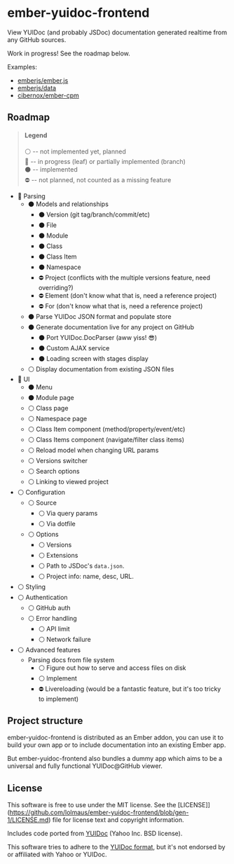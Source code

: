 # ember-yuidoc-frontend

View YUIDoc (and probably JSDoc) documentation generated realtime from any GitHub sources.

Work in progress! See the roadmap below.

Examples:

* [emberjs/ember.js](https://lolmaus.github.io/ember-yuidoc-frontend/#/emberjs/ember.js/master)
* [emberjs/data](https://lolmaus.github.io/ember-yuidoc-frontend/#/emberjs/data/master)
* [cibernox/ember-cpm](https://lolmaus.github.io/ember-yuidoc-frontend/#/cibernox/ember-cpm/master)


## Roadmap

> #### Legend
>
> :white_circle: -- not implemented yet, planned  
> :radio_button: -- in progress (leaf) or partially implemented (branch)  
> :black_circle: -- implemented   
> :no_entry:     -- not planned, not counted as a missing feature  

* :radio_button: Parsing
  * :black_circle: Models and relationships
    * :black_circle: Version (git tag/branch/commit/etc)
    * :black_circle: File
    * :black_circle: Module
    * :black_circle: Class
    * :black_circle: Class Item
    * :black_circle: Namespace
    * :no_entry: Project (conflicts with the multiple versions feature, need overriding?)
    * :no_entry: Element (don't know what that is, need a reference project)
    * :no_entry: For     (don't know what that is, need a reference project)
  * :black_circle: Parse YUIDoc JSON format and populate store 
  * :black_circle: Generate documentation live for any project on GitHub
    * :black_circle: Port YUIDoc.DocParser (aww yiss! :sunglasses:)
    * :black_circle: Custom AJAX service
    * :black_circle: Loading screen with stages display
  * :white_circle: Display documentation from existing JSON files
* :radio_button: UI
  * :black_circle: Menu
  * :black_circle: Module page
  * :white_circle: Class page
  * :white_circle: Namespace page
  * :white_circle: Class Item component (method/property/event/etc)
  * :white_circle: Class Items component (navigate/filter class items)
  * :white_circle: Reload model when changing URL params
  * :white_circle: Versions switcher
  * :white_circle: Search options
  * :white_circle: Linking to viewed project
* :white_circle: Configuration
  * :white_circle: Source
    * :white_circle: Via query params
    * :white_circle: Via dotfile
  * :white_circle: Options
    * :white_circle: Versions
    * :white_circle: Extensions
    * :white_circle: Path to JSDoc's `data.json`.
    * :white_circle: Project info: name, desc, URL.
* :white_circle: Styling
* :white_circle: Authentication
  * :white_circle: GitHub auth
  * :white_circle: Error handling
    * :white_circle: API limit
    * :white_circle: Network failure
* :white_circle: Advanced features
  * Parsing docs from file system
    * :white_circle: Figure out how to serve and access files on disk
    * :white_circle: Implement
    * :no_entry: Livereloading (would be a fantastic feature, but it's too tricky to implement)



## Project structure

ember-yuidoc-frontend is distributed as an Ember addon, you can use it to build your own app or to include documentation into an existing Ember app.

But ember-yuidoc-frontend also bundles a dummy app which aims to be a universal and fully functional YUIDoc@GitHub viewer.


## License

This software is free to use under the MIT license. See the [LICENSE]](https://github.com/lolmaus/ember-yuidoc-frontend/blob/gen-1/LICENSE.md) file for license text and copyright information.

Includes code ported from [YUIDoc](https://github.com/yui/yuidoc) (Yahoo Inc. BSD license).

This software tries to adhere to the [YUIDoc format](http://yui.github.io/yuidoc/syntax/index.html), but it's not endorsed by or affiliated with Yahoo or YUIDoc.

